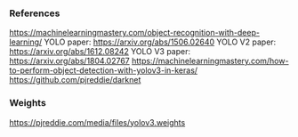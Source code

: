 ### References
https://machinelearningmastery.com/object-recognition-with-deep-learning/
YOLO paper: https://arxiv.org/abs/1506.02640
YOLO V2 paper: https://arxiv.org/abs/1612.08242
YOLO V3 paper: https://arxiv.org/abs/1804.02767
https://machinelearningmastery.com/how-to-perform-object-detection-with-yolov3-in-keras/
https://github.com/pjreddie/darknet

### Weights
https://pjreddie.com/media/files/yolov3.weights